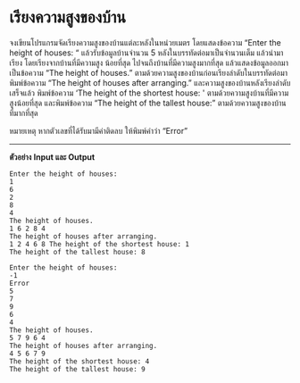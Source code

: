 # เรียงความสูงของบ้าน

จงเขียนโปรแกรมจัดเรียงความสูงของบ้านแต่ละหลังในหน่วยเมตร โดยแสดงข้อความ “Enter the height of houses: “ แล้วรับข้อมูลบ้านจำนวน 5 หลังในบรรทัดต่อมาเป็นจำนวนเต็ม แล้วนำมาเรียง โดยเรียงจากบ้านที่มีความสูง น้อยที่สุด ไปจนถึงบ้านที่มีความสูงมากที่สุด แล้วแสดงข้อมูลออกมาเป็นข้อความ “The height of houses.” ตามด้วยความสูงของบ้านก่อนเรียงลำดับในบรรทัดต่อมา พิมพ์ข้อความ “The height of houses after arranging.” และความสูงของบ้านหลังเรียงลำดับเสร็จแล้ว พิมพ์ข้อความ ‘The height of the shortest house: '
ตามด้วยความสูงบ้านที่มีความสูงน้อยที่สุด และพิมพ์ข้อความ “The height of the tallest house:” ตามด้วยความสูงของบ้านที่มากที่สุด 

หมายเหตุ หากตัวเลขที่ได้รับมามีค่าติดลบ ให้พิมพ์คำว่า “Error”

---

**ตัวอย่าง** **Input และ Output**

```
Enter the height of houses: 
1 
6 
2 
8 
4 
The height of houses. 
1 6 2 8 4 
The height of houses after arranging. 
1 2 4 6 8 The height of the shortest house: 1 
The height of the tallest house: 8
```

```
Enter the height of houses: 
-1 
Error 
5 
7 
9 
6 
4 
The height of houses. 
5 7 9 6 4 
The height of houses after arranging. 
4 5 6 7 9 
The height of the shortest house: 4 
The height of the tallest house: 9 
```
